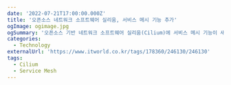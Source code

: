 ```yaml
---
date: '2022-07-21T17:00:00.000Z'
title: '오픈소스 네트워크 소프트웨어 실리움, 서비스 메시 기능 추가'
ogImage: ogimage.jpg
ogSummary: '오픈소스 기반 네트워크 소프트웨어 실리움(Cilium)에 서비스 메시 기능이 새로 추가됐다'
categories:
  - Technology
externalUrl: 'https://www.itworld.co.kr/tags/178360/246130/246130'
tags:
  - Cilium
  - Service Mesh
---
```

